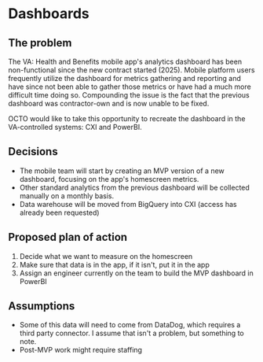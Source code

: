 # Dashboards

## The problem

The VA: Health and Benefits mobile app's analytics dashboard has been non-functional since the new contract started (2025). Mobile platform users frequently utilize the dashboard for metrics gathering and reporting and have since not been able to gather those metrics or have had a much more difficult time doing so. Compounding the issue is the fact that the previous dashboard was contractor-own and is now unable to be fixed. 

OCTO would like to take this opportunity to recreate the dashboard in the VA-controlled systems: CXI and PowerBI.

## Decisions

- The mobile team will start by creating an MVP version of a new dashboard, focusing on the app's homescreen metrics.
- Other standard analytics from the previous dashboard will be collected manually on a monthly basis.
- Data warehouse will be moved from BigQuery into CXI (access has already been requested)

## Proposed plan of action

1. Decide what we want to measure on the homescreen
2. Make sure that data is in the app, if it isn't, put it in the app
3. Assign an engineer currently on the team to build the MVP dashboard in PowerBI

## Assumptions

- Some of this data will need to come from DataDog, which requires a third party connector. I assume that isn't a problem, but something to note.
- Post-MVP work might require staffing

